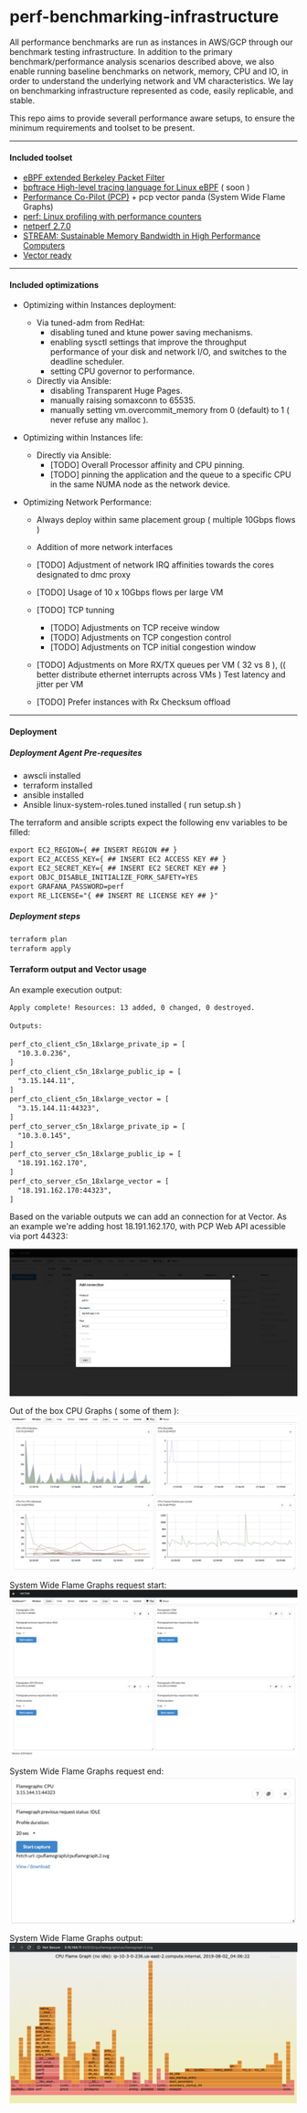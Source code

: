 # perf-benchmarking-infrastructure


All performance benchmarks are run as instances in AWS/GCP through our benchmark testing infrastructure. In addition to the primary benchmark/performance analysis scenarios described above, we also enable running baseline benchmarks on network, memory, CPU and IO, in order to understand the underlying network and VM characteristics. 
We lay on benchmarking infrastructure represented as code, easily replicable, and stable. 


This repo aims to provide severall performance aware setups, to ensure the minimum requirements and toolset to be present.

-------
#### Included toolset

- [eBPF extended Berkeley Packet Filter ](https://www.iovisor.org/technology/ebpf)
- [bpftrace High-level tracing language for Linux eBPF](https://github.com/iovisor/bpftrace) ( soon ) 
- [Performance Co-Pilot (PCP)](https://pcp.io/) + pcp vector panda (System Wide Flame Graphs)
- [perf: Linux profiling with performance counters](https://perf.wiki.kernel.org/index.php/Main_Page)
- [netperf 2.7.0](https://hewlettpackard.github.io/netperf/)
- [STREAM: Sustainable Memory Bandwidth in High Performance Computers](https://www.cs.virginia.edu/stream/)
- [Vector ready](https://github.com/netflix/vector)

-------
#### Included optimizations

- Optimizing within Instances deployment: 
  - Via tuned-adm from RedHat:
    - disabling tuned and ktune power saving mechanisms.
    - enabling sysctl settings that improve the throughput performance of your disk and network I/O, and switches to the deadline scheduler.
    - setting CPU governor to performance.
  - Directly via Ansible:
    - disabling Transparent Huge Pages.
    - manually raising somaxconn to 65535.
    - manually setting vm.overcommit_memory from 0 (default) to 1 ( never refuse any malloc ).

- Optimizing within Instances life: 
  - Directly via Ansible:
    - [TODO] Overall Processor affinity and CPU pinning.
    - [TODO] pinning the application and the queue to a specific CPU in the same NUMA node as the network device.


- Optimizing Network Performance: 
  - Always deploy within same placement group ( multiple 10Gbps flows )
  - Addition of more network interfaces
  - [TODO] Adjustment of network IRQ affinities towards the cores designated to dmc proxy
  - [TODO] Usage of 10 x 10Gbps flows per large VM

  - [TODO] TCP tunning
    - [TODO] Adjustments on TCP receive window
    - [TODO] Adjustments on TCP congestion control
    - [TODO] Adjustments on TCP initial congestion window
  
  - [TODO] Adjustments on More RX/TX queues per VM ( 32 vs 8 ), (( better distribute ethernet interrupts across VMs )
Test latency and jitter per VM
  - [TODO] Prefer instances with Rx Checksum offload 



-------
#### Deployment

##### Deployment Agent Pre-requesites
- awscli installed 
- terraform installed
- ansible installed
- Ansible linux-system-roles.tuned installed ( run setup.sh )

The terraform and ansible scripts expect the following env variables to be filled:
```
export EC2_REGION={ ## INSERT REGION ## }
export EC2_ACCESS_KEY={ ## INSERT EC2 ACCESS KEY ## }
export EC2_SECRET_KEY={ ## INSERT EC2 SECRET KEY ## }
export OBJC_DISABLE_INITIALIZE_FORK_SAFETY=YES
export GRAFANA_PASSWORD=perf
export RE_LICENSE="{ ## INSERT RE LICENSE KEY ## }"
```

##### Deployment steps
```bash
terraform plan
terraform apply
```

#### Terraform output and Vector usage

An example execution output:
```text
Apply complete! Resources: 13 added, 0 changed, 0 destroyed.

Outputs:

perf_cto_client_c5n_18xlarge_private_ip = [
  "10.3.0.236",
]
perf_cto_client_c5n_18xlarge_public_ip = [
  "3.15.144.11",
]
perf_cto_client_c5n_18xlarge_vector = [
  "3.15.144.11:44323",
]
perf_cto_server_c5n_18xlarge_private_ip = [
  "10.3.0.145",
]
perf_cto_server_c5n_18xlarge_public_ip = [
  "18.191.162.170",
]
perf_cto_server_c5n_18xlarge_vector = [
  "18.191.162.170:44323",
]

```

Based on the variable outputs we can add an connection for at Vector. As an example we're adding host 18.191.162.170, with PCP Web API acessible via port 44323:

![alt text][add_host]

Out of the box CPU Graphs ( some of them ):
![alt text][sample_cpu]

System Wide Flame Graphs request start:
![alt text][flame_start]

System Wide Flame Graphs request end:
![alt text][flame_ended]


System Wide Flame Graphs output:
![alt text][sample_flame]


[add_host]: ./doc/vector_add_host.png "Sample Flamegraph collection ended"
[sample_cpu]: ./doc/vector_sample_cpu.png "Sample Flamegraph collection ended"
[flame_start]: ./doc/vector_flame_start.png "Sample Flamegraph collection ended"
[flame_ended]: ./doc/vector_flame_ended.png "Sample Flamegraph collection ended"
[sample_flame]: ./doc/vector_sample_flame.png "Sample Flamegraph collection ended"
